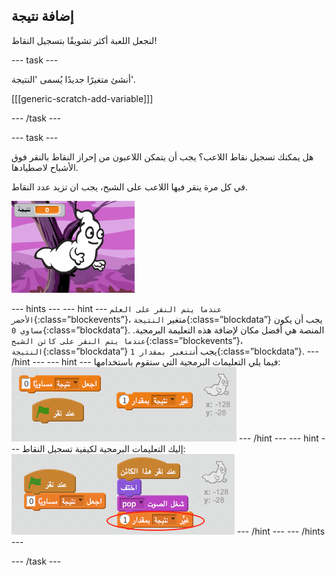 ## إضافة نتيجة

لنجعل اللعبة أكثر تشويقًا بتسجيل النقاط!

--- task ---

أنشئ متغيرًا جديدًا يُسمى 'النتيجة'.

[[[generic-scratch-add-variable]]]

--- /task ---

--- task ---

هل يمكنك تسجيل نقاط اللاعب؟ يجب أن يتمكن اللاعبون من إحراز النقاط بالنقر فوق الأشباح لاصطيادها.

في كل مرة ينقر فيها اللاعب على الشبح، يجب ان تزيد عدد النقاط.

![زيادة النقاط](images/ghost-score-test.png)

--- hints --- --- hint --- `عندما يتم النقر على العلم الأخضر`{:class=”blockevents”}، متغير `النتيجة`{:class=”blockdata”} يجب أن يكون `مساوي 0`{:class=”blockdata”}. المنصة هي أفضل مكان لإضافة هذه التعليمة البرمجية. `عندما يتم النقر على كائن الشبح`{:class=”blockevents”}، `النتيجة`{:class=”blockdata”} يجب أن`تتغير بمقدار 1`{:class=”blockdata”}. --- /hint --- --- hint --- فيما يلي التعليمات البرمجية التي ستقوم باستخدامها: ![screenshot](images/ghost-score-blocks.png) --- /hint --- --- hint --- إليك التعليمات البرمجية لكيفية تسجيل النقاط: ![screenshot](images/ghost-score-code.png) --- /hint --- --- /hints ---

--- /task ---
